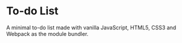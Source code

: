 # To-do List

A minimal to-do list made with vanilla JavaScript, HTML5, CSS3 and
Webpack as the module bundler.